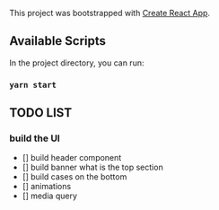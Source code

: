 This project was bootstrapped with [Create React App](https://github.com/facebook/create-react-app).

## Available Scripts

In the project directory, you can run:

### `yarn start`

## TODO LIST
### build the UI
 - [] build header component
 - [] build banner what is the top section
 - [] build cases on the bottom
 - [] animations
 - [] media query
